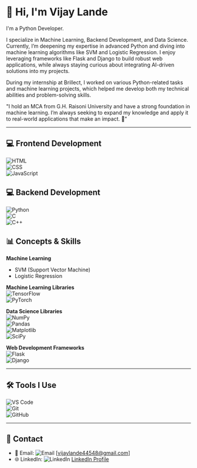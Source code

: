 # 👋 Hi, I'm Vijay Lande
I'm a Python Developer.

I specialize in Machine Learning, Backend Development, and Data Science. Currently, I’m deepening my expertise in advanced Python and diving into machine learning algorithms like SVM and Logistic Regression. I enjoy leveraging frameworks like Flask and Django to build robust web applications, while always staying curious about integrating AI-driven solutions into my projects.

During my internship at Brillect, I worked on various Python-related tasks and machine learning projects, which helped me develop both my technical abilities and problem-solving skills.

"I hold an MCA from G.H. Raisoni University and have a strong foundation in machine learning. I’m always seeking to expand my knowledge and apply it to real-world applications that make an impact. 🚀"

---

## 💻 Frontend Development
![HTML](https://img.shields.io/badge/HTML5-E34F26?style=flat&logo=html5&logoColor=white)  
![CSS](https://img.shields.io/badge/CSS3-1572B6?style=flat&logo=css3&logoColor=white)  
![JavaScript](https://img.shields.io/badge/JavaScript-F7DF1E?style=flat&logo=javascript&logoColor=black)  

## 💻 Backend Development
![Python](https://img.shields.io/badge/Python-3776AB?style=flat&logo=python&logoColor=white)  
![C](https://img.shields.io/badge/C-00599C?style=flat&logo=c&logoColor=white)  
![C++](https://img.shields.io/badge/C++-00599C?style=flat&logo=c%2B%2B&logoColor=white)  

## 📊 Concepts & Skills

**Machine Learning**  
- SVM (Support Vector Machine)  
- Logistic Regression  

**Machine Learning Libraries**  
![TensorFlow](https://img.shields.io/badge/TensorFlow-FF6F00?style=flat&logo=tensorflow&logoColor=white)  
![PyTorch](https://img.shields.io/badge/PyTorch-EE4C2C?style=flat&logo=pytorch&logoColor=white)  

**Data Science Libraries**  
![NumPy](https://img.shields.io/badge/NumPy-013243?style=flat&logo=numpy&logoColor=white)  
![Pandas](https://img.shields.io/badge/Pandas-150458?style=flat&logo=pandas&logoColor=white)  
![Matplotlib](https://img.shields.io/badge/Matplotlib-003C60?style=flat&logo=matplotlib&logoColor=white)   
![SciPy](https://img.shields.io/badge/SciPy-8CA0FF?style=flat&logo=scipy&logoColor=white)  

**Web Development Frameworks**  
![Flask](https://img.shields.io/badge/Flask-000000?style=flat&logo=flask&logoColor=white)  
![Django](https://img.shields.io/badge/Django-092E20?style=flat&logo=django&logoColor=white)  

---

## 🛠 Tools I Use
![VS Code](https://img.shields.io/badge/VS%20Code-007ACC?style=flat&logo=visual-studio-code&logoColor=white)  
![Git](https://img.shields.io/badge/Git-F05032?style=flat&logo=git&logoColor=white)  
![GitHub](https://img.shields.io/badge/GitHub-181717?style=flat&logo=github&logoColor=white)  

---

## 🔗 Contact
- 📧 Email: ![Email](https://img.shields.io/badge/Email-D14836?style=flat&logo=gmail&logoColor=white) [vijaylande44548@gmail.com]  
- 🌐 LinkedIn: ![LinkedIn](https://img.shields.io/badge/LinkedIn-0077B5?style=flat&logo=linkedin&logoColor=white) [LinkedIn Profile](https://www.linkedin.com/in/vijay-lande014/)
